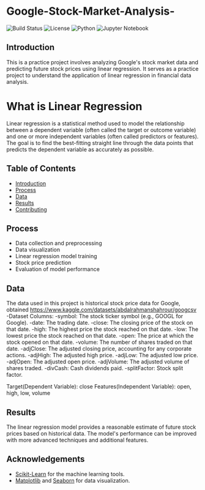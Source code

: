 # Google-Stock-Market-Analysis-


![Build Status](https://img.shields.io/badge/build-passing-brightgreen)
![License](https://img.shields.io/badge/license-MIT-blue)
![Python](https://img.shields.io/badge/python-3.8%2B-blue)
![Jupyter Notebook](https://img.shields.io/badge/Jupyter%20Notebook-Enabled-orange)

## Introduction
This is a practice project involves analyzing Google's stock market data and predicting future stock prices using linear regression. It serves as a practice project to understand the application of linear regression in financial data analysis.

# What is Linear Regression
Linear regression is a statistical method used to model the relationship between a dependent variable (often called the target or outcome variable) and one or more independent variables (often called predictors or features). The goal is to find the best-fitting straight line through the data points that predicts the dependent variable as accurately as possible.



## Table of Contents
- [Introduction](#introduction)
- [Process](#features)
- [Data](#data)
- [Results](#results)
- [Contributing](#contributing)


## Process
- Data collection and preprocessing
- Data visualization
- Linear regression model training
- Stock price prediction
- Evaluation of model performance

## Data
The data used in this project is historical stock price data for Google, obtained https://www.kaggle.com/datasets/abdalrahmanshahrour/googcsv
-Dataset Columns:
-symbol: The stock ticker symbol (e.g., GOOGL for Google).
-date: The trading date.
-close: The closing price of the stock on that date.
-high: The highest price the stock reached on that date.
-low: The lowest price the stock reached on that date.
-open: The price at which the stock opened on that date.
-volume: The number of shares traded on that date.
-adjClose: The adjusted closing price, accounting for any corporate actions.
-adjHigh: The adjusted high price.
-adjLow: The adjusted low price.
-adjOpen: The adjusted open price.
-adjVolume: The adjusted volume of shares traded.
-divCash: Cash dividends paid.
-splitFactor: Stock split factor.

Target(Dependent Variable): close
Features(Independent Variable): open, high, low, volume

## Results
The linear regression model provides a reasonable estimate of future stock prices based on historical data. The model's performance can be improved with more advanced techniques and additional features.


## Acknowledgements
- [Scikit-Learn](https://scikit-learn.org/) for the machine learning tools.
- [Matplotlib](https://matplotlib.org/) and [Seaborn](https://seaborn.pydata.org/) for data visualization.
